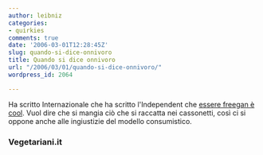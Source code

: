 ```yaml
---
author: leibniz
categories:
- quirkies
comments: true
date: '2006-03-01T12:28:45Z'
slug: quando-si-dice-onnivoro
title: Quando si dice onnivoro
url: "/2006/03/01/quando-si-dice-onnivoro/"
wordpress_id: 2064

---
```

Ha scritto Internazionale che ha scritto l'Independent che [essere freegan è cool](http://www.vegetariani.it/vegetariani/articles/1070.html). Vuol dire che si mangia ciò che si raccatta nei cassonetti, così ci si oppone anche alle ingiustizie del modello consumistico.


### Vegetariani.it
